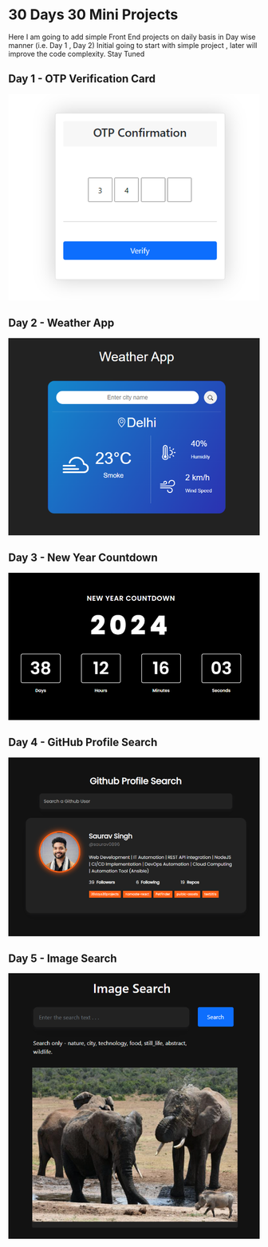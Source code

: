 # 30 Days 30 Mini Projects
Here I am going to add simple Front End projects on daily basis in Day wise manner (i.e. Day 1 , Day 2) 
Initial going to start with simple project , later will improve the code complexity. Stay Tuned


## Day 1 - OTP Verification Card
![image](ProjectsImages/OTP_Verification_Card.png)

## Day 2 - Weather App
![image](ProjectsImages/Weather_App.png)

## Day 3 - New Year Countdown
![image](ProjectsImages/New_Year_Countdown.png)

## Day 4 - GitHub Profile Search
![image](ProjectsImages/GitHub_Profile_Search.png)

## Day 5 - Image Search
![image](ProjectsImages/Image_Search.png)
